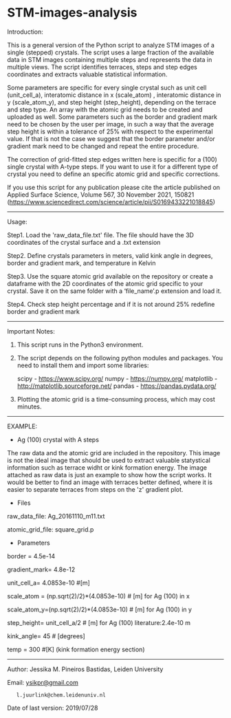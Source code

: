 # STM-images-analysis


Introduction: 

This is a general version of the Python script to analyze STM images of a single (stepped) crystals. The script uses a large fraction of the available data in STM images containing multiple steps and represents the data in multiple views. The script identifies terraces, steps and step edges coordinates and extracts valuable statistical information.

Some parameters are specific for every single crystal such as unit cell (unit_cell_a), interatomic distance in x (scale_atom) , interatomic distance in y (scale_atom_y), and step height (step_height), depending on the terrace and step type. An array with the atomic grid needs to be created and uploaded as well. Some parameters such as the border and gradient mark need to be chosen by the user per image, in such a way that the average step height is within a tolerance of 25% with respect to the experimental value. If that is not the case we suggest that the border parameter and/or gradient mark need to be changed and repeat the entire procedure.

The correction of grid-fitted step edges written here is specific for a (100) single crystal with A-type steps. If you want to use it for a different type of crystal you need to define an specific atomic grid and specific corrections.

If you use this script for any publication please cite the article published on Applied Surface Science, Volume 567, 30 November 2021, 150821 (https://www.sciencedirect.com/science/article/pii/S0169433221018845)

________________________________________
Usage:

Step1. Load the 'raw_data_file.txt' file. The file should have the 3D coordinates of the crystal surface and a .txt extension

Step2. Define crystals parameters in meters, valid kink angle in degrees, border and gradient mark, and temperature in Kelvin 

Step3. Use the square atomic grid available on the repository or create a dataframe with the 2D coordinates of the atomic grid specific to your crystal. Save it on the same folder with a ‘file_name’.p extension and load it.

Step4. Check step height percentage and if it is not around 25% redefine border and gradient mark
________________________________________
Important Notes:
1.	This script runs in the Python3 environment.

3.	The script depends on the following python modules and packages. You need to install them and import some libraries:

       scipy - https://www.scipy.org/
       numpy - https://numpy.org/
       matplotlib - http://matplotlib.sourceforge.net/
       pandas - https://pandas.pydata.org/

3.	Plotting the atomic grid is a time-consuming process, which may cost minutes.

________________________________________

EXAMPLE:

- Ag (100) crystal with A steps

The raw data and the atomic grid are included in the repository. This image is not the ideal image that should be used to extract valuable statystical information such as terrace widht or kink formation energy. The image attached as raw data is just an example to show how the script works. It would be better to find an image with terraces better defined, where it is easier to separate terraces from steps on the 'z' gradient plot.

- Files

raw_data_file: Ag_20161110_m11.txt

atomic_grid_file: square_grid.p

- Parameters

border = 4.5e-14

gradient_mark= 4.8e-12

unit_cell_a= 4.0853e-10 #[m]

scale_atom = (np.sqrt(2)/2)*(4.0853e-10)  # [m]  for Ag  (100) in x

scale_atom_y=(np.sqrt(2)/2)*(4.0853e-10)  # [m]  for Ag  (100) in y

step_height= unit_cell_a/2 # [m]  for Ag (100) literature:2.4e-10 m

kink_angle= 45 # [degrees]

temp = 300  #[K] (kink formation energy section)

________________________________________

Author: Jessika M. Pineiros Bastidas, Leiden University

Email: ysikpr@gmail.com

       l.juurlink@chem.leidenuniv.nl
       
Date of last version: 2019/07/28
